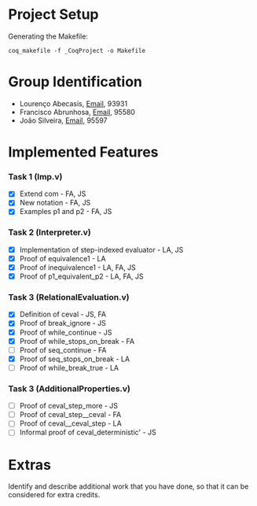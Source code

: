 # Project Setup 

Generating the Makefile:
```
coq_makefile -f _CoqProject -o Makefile
```
# Group Identification
- Lourenço Abecasis, [Email](lourenco.abecasis@tecnico.ulisboa.pt), 93931
- Francisco Abrunhosa, [Email](francisco.abrunhosa@tecnico.ulisboa.pt), 95580
- João Silveira, [Email](joao.freixial.silveira@tecnico.ulisboa.pt), 95597

# Implemented Features
### Task 1 (Imp.v)
- [x] Extend com - FA, JS
- [x] New notation - FA, JS
- [x] Examples p1 and p2 - FA, JS

### Task 2 (Interpreter.v)
- [x] Implementation of step-indexed evaluator - LA, JS
- [x] Proof of equivalence1 - LA
- [x] Proof of inequivalence1 - LA, FA, JS
- [x] Proof of p1_equivalent_p2 - LA, FA, JS

### Task 3 (RelationalEvaluation.v)
- [x] Definition of ceval - JS, FA
- [x] Proof of break_ignore - JS
- [x] Proof of while_continue - JS
- [x] Proof of while_stops_on_break - FA
- [ ] Proof of seq_continue - FA
- [x] Proof of seq_stops_on_break - LA
- [ ] Proof of while_break_true - LA

### Task 3 (AdditionalProperties.v)
- [ ] Proof of ceval_step_more - JS
- [ ] Proof of ceval_step__ceval - FA
- [ ] Proof of ceval__ceval_step - LA
- [ ] Informal proof of ceval_deterministic' - JS

# Extras
Identify and describe additional work that you have done, so that it can be considered for extra credits.